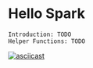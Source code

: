 # Hello Spark

```
Introduction: TODO
Helper Functions: TODO
```

[![asciicast](https://asciinema.org/a/2Lyfo0zDI21xKyZCYyG8mThpZ.png)](https://asciinema.org/a/2Lyfo0zDI21xKyZCYyG8mThpZ)
